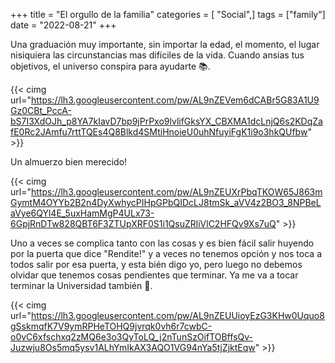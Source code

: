 +++
title = "El orgullo de la familia"
categories = [ "Social",]
tags = ["family"]
date = "2022-08-21"
+++

Una graduación muy importante, sin importar la edad, el momento, el lugar nisiquiera las circunstancias mas difíciles de la vida. Cuando ansias tus objetivos, el universo conspira para ayudarte :books:.

{{< cimg url="https://lh3.googleusercontent.com/pw/AL9nZEVem6dCABr5G83A1U9Gz0CBt_PccA-bS7I3XdOJh_p8YA7kIavD7bp9jPrPxo9lvlifGksYX_CBXMA1dcLnjQ6s2KDqZafE0Rc2JAmfu7rttTQEs4Q8Blkd4SMtiHnoieU0uhNfuyiFgK1i9o3hkQUfbw" >}}

Un almuerzo bien merecido!

{{< cimg url="https://lh3.googleusercontent.com/pw/AL9nZEUXrPbqTKOW65J863mGymtM4OYYb2B2n4DyXwhycPIHpGPbQIDcLJ8tmSk_aVV4z2BO3_8NPBeLaVye6QYl4E_5uxHamMgP4ULx73-6GpjRnDTw828QBT6F3ZTUpXRF0S1i1QsuZRliVlC2HFQv9Xs7uQ" >}}

Uno a veces se complica tanto con las cosas y es bien fácil salir huyendo por la puerta que dice "Rendite!" y a veces no tenemos opción y nos toca a todos salir por esa puerta, y esta bién digo yo, pero luego no debemos olvidar que tenemos cosas pendientes que terminar. Ya me va a tocar terminar la Universidad también :eyes:.

{{< cimg url="https://lh3.googleusercontent.com/pw/AL9nZEUUioyEzG3KHw0Uquo8gSskmqfK7V9ymRPHeTOHQ9jvrqk0vh6r7cwbC-o0vC6xfschxq2zMQ6e3o3QyToLQ_j2nTunSzOifTOBffsQv-Juzwju8Os5mq5ysv1ALhYmIkAX3AQO1VG94nYa5tjZjktEqw" >}}
